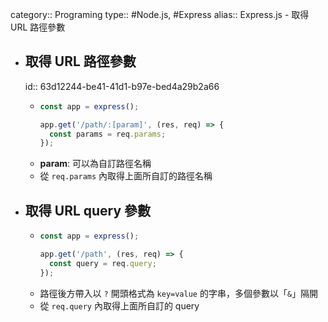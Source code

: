 category:: Programing
type:: #Node.js, #Express
alias:: Express.js - 取得 URL 路徑參數

- ## 取得 URL 路徑參數
  id:: 63d12244-be41-41d1-b97e-bed4a29b2a66
	- ```javascript
	  const app = express();
	  
	  app.get('/path/:[param]', (res, req) => {
	    const params = req.params;
	  });
	  ```
	- **param**: 可以為自訂路徑名稱
	- 從 `req.params` 內取得上面所自訂的路徑名稱
- ## 取得 URL query 參數
	- ```javascript
	  const app = express();
	  
	  app.get('/path', (res, req) => {
	    const query = req.query;
	  });
	  ```
	- 路徑後方帶入以 `?` 開頭格式為 `key=value` 的字串，多個參數以「`&`」隔開
	- 從 `req.query` 內取得上面所自訂的 query